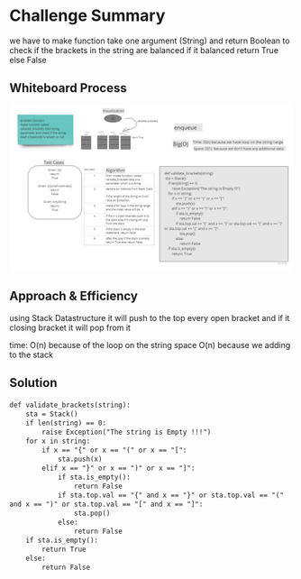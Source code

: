 # Challenge Summary
<!-- Description of the challenge -->
we have to make function take one argument (String) and return Boolean
to check if the brackets in the string  are balanced if it balanced return True else False

## Whiteboard Process
<!-- Embedded whiteboard image -->
![brackets](../images/brackets.jpg)

## Approach & Efficiency
<!-- What approach did you take? Why? What is the Big O space/time for this approach? -->
using Stack Datastructure it will push to the top every open bracket and if it closing  bracket it will pop from it 

time: O(n) because of the loop on the string
space O(n) because we adding to the stack


## Solution
<!-- Show how to run your code, and examples of it in action -->
```
def validate_brackets(string):
    sta = Stack()
    if len(string) == 0:
        raise Exception("The string is Empty !!!")
    for x in string:
        if x == "{" or x == "(" or x == "[":
            sta.push(x)
        elif x == "}" or x == ")" or x == "]":
            if sta.is_empty():
                return False
            if sta.top.val == "{" and x == "}" or sta.top.val == "(" and x == ")" or sta.top.val == "[" and x == "]":
                sta.pop()
            else:
                return False
    if sta.is_empty():
        return True
    else:
        return False
```
